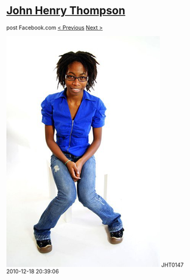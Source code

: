 # [John Henry Thompson](../README.md)
post Facebook.com
[< Previous](2010-12-18-26.md) [Next >](2010-12-18-28.md)

[![](../media/2010-12-18/Fam-2010-JHT0147.jpg)](../README.md)
JHT0147
2010-12-18 20:39:06